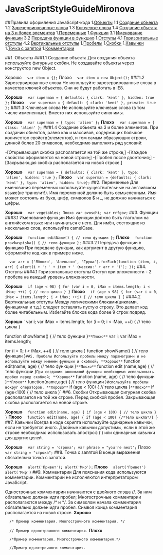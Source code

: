 # JavaScriptStyleGuideMironova
##Правила оформления JavaScript-кода
1.[Объекты](#объекты)
  1.1 [Создание объекта](#создание-объекта)
  1.2 [Зарезервированные слова](#зарезервированные-слова)
  1.3 [Ключевые слова](#ключевые-слова)
  1.4 [Создание обьекта на 3 и более элементов](#создание-объекта-на-3-и-более-элементов)
1.[Переменные](#переменные)
1.[Функции](#функции)
  3.1 [Именование функции](#именование-функции)
  3.2 [Передача функции в функцию](#передача-функции-в-функцию)
1.[Отступы](#отступы)
  4.1 [Горизонтальные отступы](#горизонтальные-отступы)
  4.2 [Вертикальные отступы](#вертикальные-отступы)
1.[Пробелы](#пробелы)
1.[Скобки](#скобки)
1.[Кавычки](#кавычки)
1.[Точка с запятой](#точка-с-запятой)
1.[Комментарии](#комментарии)

##1. Объекты
###1.1 Создание объекта
Для создания объекта используйте фигурные скобки. Не создавайте объекты через конструктор new Object.

Хорошо
`  var item = {};`
Плохо
`  var item = new Object();`
###1.2 Зарезервированные слова
Не используйте зарезервированные слова в качестве ключей объектов. Они не будут работать в IE8.


**Хорошо**
`  var superman = {
    defaults: { clark: 'kent' },
    hidden: true
  };`
**Плохо**
`  var superman = {
    default: { clark: 'kent' },
    private: true
  };`
###1.3 Ключевые слова
Не используйте ключевые слова (в том числе измененные). Вместо них используйте синонимы.

**Хорошо**
`  var superman = {
    type: 'alien'
  };`
**Плохо**
`  var superman = {
    class: 'alien'
  };`
###1.4 Создание обьекта на 3 и более элементов.
При создании обьектов, равно как и массивов, содержащих большое количество свойств(элементов), и тем самым образующих строки, длиной более 20 символов, необходимо выполнять ряд условий:

  -[Открывающая скобка располагается на той же строке;]
  -[Каждое свойство оформляется на новой строке;]
  -[Пробел после двоеточия;]
  -[Закрывающая скобка располагается на новой строке.]

**Хорошо**
`  var superman = {
    defaults: { clark: 'kent' },
    type: 'alien',
    hidden: true
  };`
**Плохо**
`  var superman = {defaults: { clark: 'kent' }, type: 'alien', hidden: true};`
##2. Переменные
Для именования переменных используйте существительные на английском языке(не транслит!). Имя переменной должно быть осмысленным.
Имя может состоять из букв, цифр, символов $ и _, не должно начинаться с цифры.

**Хорошо**
`  var vegetables;
  Плохо
  var ovoschi;
  var rrfgov;`
##3. Функции
###3.1 Именование функции
Имя функции должно быть глаголом на английском языке или начинаться с него. Для имён, состоящих из нескольких слов, используйте camelCase.

**Хорошо**
`  function editName() {
    // тело функции
  };`
**Плохо**
`  function pravkaspiska() {
    // тело функции
  };`
###3.2 Передача функции в функцию
При передаче функции, как аргумент в другую функцию, оформляйте код как в примере ниже.

`  var arr = ['Яблоко', 'Апельсин', 'Груша'].forEach(function (item, i, arr) {
    alert(i + ': ' + item + ' (массив:' + arr + ')');
  });`
##4. Отступы
###4.1 Горизонтальные отступы
Отступ при вложенности - 2 пробела на каждый уровень вложенности.

**Хорошо**
`  if (age < 98) {
    for (var i = 0, iMax = items.length; i < iMax; ++i) {
      // тело цикла
    }
  }`
**Плохо**
`  if (age < 98) {
  for (var i = 0, iMax = items.length; i < iMax; ++i) {
  // тело цикла
  }
  }`
###4.2 Вертикальные отступы
Между логическими блоками(циклами, функциями и т.д.) следует оставлять пустую строку. Это делает код более читабельным. Избегайте блоков кода более 9 строк подряд.

**Хорошо**
`  var i;
  var iMax = items.length;
  for (i = 0; i < iMax, ++i) {
    // тело цикла
  }

  function showName() {
    // тело функции
  }`
**Плохо**
`  var i;
  var iMax = items.length;

  for (i = 0; i < iMax, ++i) {
    // тело цикла
  }
  function showName() {
    // тело функции
  }`
##5. Пробелы
Используйте пробелы между параметрами и не используйте между именем функции и скобкой;
**Хорошо**
`  function edit(name, age) {
    // тело функции
  }`
**Плохо**
`  function edit (name,age) {
    // тело функции
  }`
При создании анонимной функции необходимо использовать пробел перед скобкой;
**Хорошо**
`  function (name, age) {
    // тело функции
  }`
**Плохо**
`  function(name,age) {
    // тело функции
  }`
Используйте пробелы вокруг операторов.
**Хорошо**
`  if (age < 100) {
    // тело цикла
  }`
**Плохо**
`  if (age<100) {
    // тело цикла
  }`
##6. Скобки
Открывающая фигурная скобка располагается на той же строке. Перед скобкой пробел. Закрывающая скобка располагается на новой строке.

**Хорошо**
`  function edit(name, age) {
    if (age < 100) {
      // тело цикла
    }
  }`
**Плохо**
`  function edit(name, age)
  {
    if (age < 100) {/*тело цикла*/}
  }`
##7. Кавычки
Всегда в коде скрипта используйте одинарные кавычки, если не требуется иного. Двойные кавычки допустимы, если в этой же строке необходимо использовать апостроф (') или одинарные кавычки для других целей.

**Хорошо**
`  var string = 'строка';
  var phrase = "you're next";`
  Плохо
`  var string = "строка";`
##8. Точка с запятой
В конце выражения обязательна точка с запятой.

**Хорошо**
`  alert('Привет');
  alert('Мир');`
**Плохо**
`  alert('Привет')
  alert('Мир')`
##9. Комментарии
Для пояснения кода используются комментарии. Комментарии не исполняются интерпретатором JavaScript.

Однострочные комментарии начинаются с двойного слэша //. За ним обязательно должен идти пробел;
Многострочные комментарии располагаются между /* и */. За символом начала комментария обязательно должен идти пробел. Символ конца комментария располагается на новой строке.
**Хорошо**

`  /* Пример комментария.
  Многострочного комментария.
  */`

`  // Пример однострочного комментария.`
**Плохо**

`  /*Пример комментария.
  Многострочного комментария.*/`

`  //Пример однострочного комментария.`
